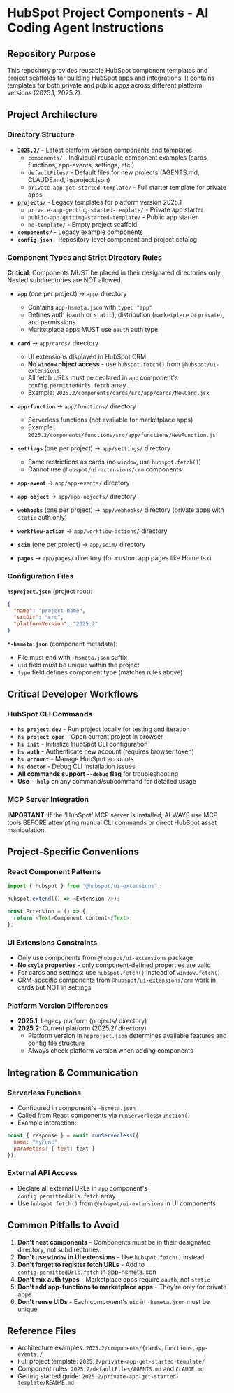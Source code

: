 # HubSpot Project Components - AI Coding Agent Instructions

## Repository Purpose

This repository provides reusable HubSpot component templates and project scaffolds for building HubSpot apps and integrations. It contains templates for both private and public apps across different platform versions (2025.1, 2025.2).

## Project Architecture

### Directory Structure
- **`2025.2/`** - Latest platform version components and templates
  - `components/` - Individual reusable component examples (cards, functions, app-events, settings, etc.)
  - `defaultFiles/` - Default files for new projects (AGENTS.md, CLAUDE.md, hsproject.json)
  - `private-app-get-started-template/` - Full starter template for private apps
- **`projects/`** - Legacy templates for platform version 2025.1
  - `private-app-getting-started-template/` - Private app starter
  - `public-app-getting-started-template/` - Public app starter  
  - `no-template/` - Empty project scaffold
- **`components/`** - Legacy example components
- **`config.json`** - Repository-level component and project catalog

### Component Types and Strict Directory Rules

**Critical**: Components MUST be placed in their designated directories only. Nested subdirectories are NOT allowed.

- **`app`** (one per project) → `app/` directory
  - Contains `app-hsmeta.json` with `type: "app"`
  - Defines auth (`oauth` or `static`), distribution (`marketplace` or `private`), and permissions
  - Marketplace apps MUST use `oauth` auth type
  
- **`card`** → `app/cards/` directory
  - UI extensions displayed in HubSpot CRM
  - **No `window` object access** - use `hubspot.fetch()` from `@hubspot/ui-extensions`
  - All fetch URLs must be declared in `app` component's `config.permittedUrls.fetch` array
  - Example: `2025.2/components/cards/src/app/cards/NewCard.jsx`

- **`app-function`** → `app/functions/` directory
  - Serverless functions (not available for marketplace apps)
  - Example: `2025.2/components/functions/src/app/functions/NewFunction.js`
  
- **`settings`** (one per project) → `app/settings/` directory
  - Same restrictions as cards (no `window`, use `hubspot.fetch()`)
  - Cannot use `@hubspot/ui-extensions/crm` components

- **`app-event`** → `app/app-events/` directory
- **`app-object`** → `app/app-objects/` directory
- **`webhooks`** (one per project) → `app/webhooks/` directory (private apps with `static` auth only)
- **`workflow-action`** → `app/workflow-actions/` directory
- **`scim`** (one per project) → `app/scim/` directory
- **`pages`** → `app/pages/` directory (for custom app pages like Home.tsx)

### Configuration Files

**`hsproject.json`** (project root):
```json
{
  "name": "project-name",
  "srcDir": "src",
  "platformVersion": "2025.2"
}
```

**`*-hsmeta.json`** (component metadata):
- File must end with `-hsmeta.json` suffix
- `uid` field must be unique within the project
- `type` field defines component type (matches rules above)

## Critical Developer Workflows

### HubSpot CLI Commands
- **`hs project dev`** - Run project locally for testing and iteration
- **`hs project open`** - Open current project in browser
- **`hs init`** - Initialize HubSpot CLI configuration
- **`hs auth`** - Authenticate new account (requires browser token)
- **`hs account`** - Manage HubSpot accounts
- **`hs doctor`** - Debug CLI installation issues
- **All commands support `--debug` flag** for troubleshooting
- **Use `--help`** on any command/subcommand for detailed usage

### MCP Server Integration
**IMPORTANT**: If the 'HubSpot' MCP server is installed, ALWAYS use MCP tools BEFORE attempting manual CLI commands or direct HubSpot asset manipulation.

## Project-Specific Conventions

### React Component Patterns
```javascript
import { hubspot } from "@hubspot/ui-extensions";

hubspot.extend(() => <Extension />);

const Extension = () => {
  return <Text>Component content</Text>;
};
```

### UI Extensions Constraints
- Only use components from `@hubspot/ui-extensions` package
- **No `style` properties** - only component-defined properties are valid
- For cards and settings: use `hubspot.fetch()` instead of `window.fetch()`
- CRM-specific components from `@hubspot/ui-extensions/crm` work in cards but NOT in settings

### Platform Version Differences
- **2025.1**: Legacy platform (projects/ directory)
- **2025.2**: Current platform (2025.2/ directory)
  - Platform version in `hsproject.json` determines available features and config file structure
  - Always check platform version when adding components

## Integration & Communication

### Serverless Functions
- Configured in component's `-hsmeta.json`
- Called from React components via `runServerlessFunction()`
- Example interaction:
```javascript
const { response } = await runServerless({ 
  name: "myFunc", 
  parameters: { text: text } 
});
```

### External API Access
- Declare all external URLs in `app` component's `config.permittedUrls.fetch` array
- Use `hubspot.fetch()` from `@hubspot/ui-extensions` in UI components

## Common Pitfalls to Avoid

1. **Don't nest components** - Components must be in their designated directory, not subdirectories
2. **Don't use `window` in UI extensions** - Use `hubspot.fetch()` instead
3. **Don't forget to register fetch URLs** - Add to `config.permittedUrls.fetch` in app-hsmeta.json
4. **Don't mix auth types** - Marketplace apps require `oauth`, not `static`
5. **Don't add app-functions to marketplace apps** - They're only for private apps
6. **Don't reuse UIDs** - Each component's `uid` in `-hsmeta.json` must be unique

## Reference Files

- Architecture examples: `2025.2/components/{cards,functions,app-events}/`
- Full project template: `2025.2/private-app-get-started-template/`
- Component rules: `2025.2/defaultFiles/AGENTS.md` and `CLAUDE.md`
- Getting started guide: `2025.2/private-app-get-started-template/README.md`
